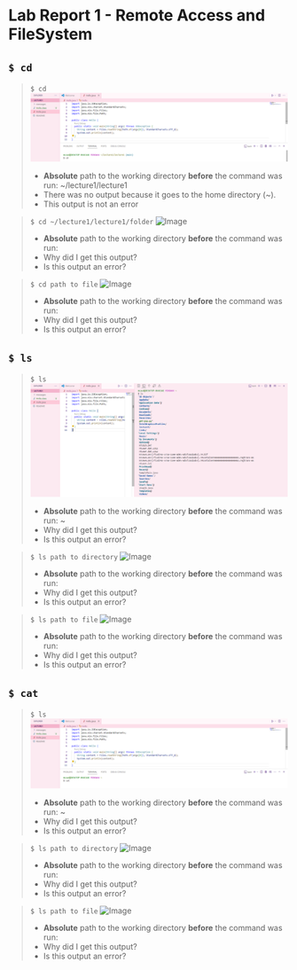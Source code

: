 # Lab Report 1 - Remote Access and FileSystem
## `$ cd`
> `$ cd`
> ![Image](Lab1_1.png)
> * **Absolute** path to the working directory **before** the command was run: ~/lecture1/lecture1
> * There was no output because it goes to the home directory (~).
> * This output is not an error

> `$ cd ~/lecture1/lecture1/folder`
> ![Image]()
> * **Absolute** path to the working directory **before** the command was run:
> * Why did I get this output?
> * Is this output an error?

> `$ cd path to file`
> ![Image]()
> * **Absolute** path to the working directory **before** the command was run:
> * Why did I get this output?
> * Is this output an error?

## `$ ls`
> `$ ls`
>  ![Image](Lab1_2.png)
> * **Absolute** path to the working directory **before** the command was run: ~
> * Why did I get this output?
> * Is this output an error?

> `$ ls path to directory`
> ![Image]()
> * **Absolute** path to the working directory **before** the command was run:
> * Why did I get this output?
> * Is this output an error?

> `$ ls path to file`
> ![Image]()
> * **Absolute** path to the working directory **before** the command was run:
> * Why did I get this output?
> * Is this output an error?

## `$ cat`
> `$ ls`
> ![Image](Lab1_3.png)
> * **Absolute** path to the working directory **before** the command was run: ~
> * Why did I get this output?
> * Is this output an error?

> `$ ls path to directory`
> ![Image]()
> * **Absolute** path to the working directory **before** the command was run:
> * Why did I get this output?
> * Is this output an error?

> `$ ls path to file`
> ![Image]()
> * **Absolute** path to the working directory **before** the command was run:
> * Why did I get this output?
> * Is this output an error?
